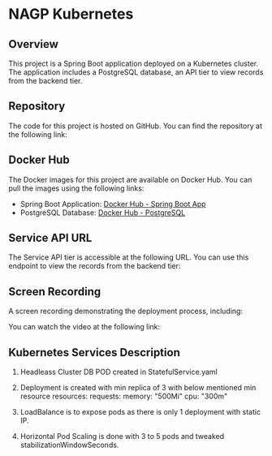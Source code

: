 # NAGP Kubernetes

## Overview

This project is a Spring Boot application deployed on a Kubernetes cluster. The application includes a PostgreSQL database, an API tier to view records from the backend tier.

## Repository

The code for this project is hosted on GitHub. You can find the repository at the following link:

[Code Repository]: (https://github.com/git-utsav/nagp-pub)

## Docker Hub

The Docker images for this project are available on Docker Hub. You can pull the images using the following links:

- Spring Boot Application: [Docker Hub - Spring Boot App](https://hub.docker.com/repository/docker/utsav194/nagp-docker/general)
- PostgreSQL Database: [Docker Hub - PostgreSQL](https://hub.docker.com/_/postgres)

## Service API URL

The Service API tier is accessible at the following URL. You can use this endpoint to view the records from the backend tier:

[Service API URL]: http://34.93.10.112/nagp/all-user

## Screen Recording

A screen recording demonstrating the deployment process, including:

You can watch the video at the following link:

[Screen Recording Video]: ([https://your-video-link](https://nagarro-my.sharepoint.com/:f:/p/utsavkumar_tripathi/EvaUI2M71OVLmGN0JcvpNWAB1PFFMJIleu4PhJaZEqgG6Q?e=RjmQ1E))

## Kubernetes Services Description

1. Headleass Cluster DB POD created in StatefulService.yaml
2. Deployment is created with min replica of 3 with below mentioned min resource
	resources:
			  requests:
				memory: "500Mi"
				cpu: "300m"
				
3. LoadBalance is to expose pods as there is only 1 deployment with static IP.
4. Horizontal Pod Scaling is done with 3 to 5 pods and tweaked stabilizationWindowSeconds.
